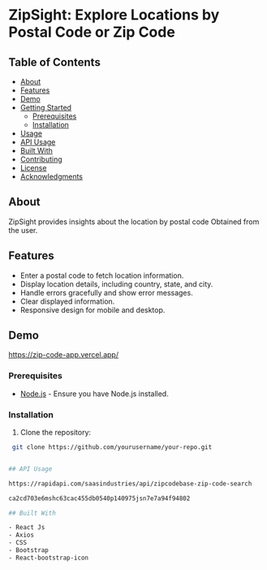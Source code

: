 # ZipSight: Explore Locations by Postal Code or Zip Code

## Table of Contents
- [About](#about)
- [Features](#features)
- [Demo](#demo)
- [Getting Started](#getting-started)
  - [Prerequisites](#prerequisites)
  - [Installation](#installation)
- [Usage](#usage)
- [API Usage](#api-usage)
- [Built With](#built-with)
- [Contributing](#contributing)
- [License](#license)
- [Acknowledgments](#acknowledgments)

## About

ZipSight provides insights about the location by postal code Obtained from the user.

## Features
  - Enter a postal code to fetch location information.
  - Display location details, including country, state, and city.
  - Handle errors gracefully and show error messages.
  - Clear displayed information.
  - Responsive design for mobile and desktop.

## Demo

https://zip-code-app.vercel.app/

### Prerequisites

- [Node.js](https://nodejs.org/) - Ensure you have Node.js installed.

### Installation

1. Clone the repository:
  ```bash
   git clone https://github.com/yourusername/your-repo.git


## API Usage

 https://rapidapi.com/saasindustries/api/zipcodebase-zip-code-search

 ca2cd703e6mshc63cac455db0540p140975jsn7e7a94f94802

## Built With

- React Js
- Axios
- CSS
- Bootstrap
- React-bootstrap-icon